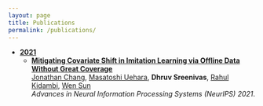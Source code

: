 ```yaml
---
layout: page
title: Publications
permalink: /publications/
---
```


<!-- This is the base Jekyll theme. You can find out more info about customizing your Jekyll theme, as well as basic Jekyll usage documentation at [jekyllrb.com](https://jekyllrb.com/)

You can find the source code for Minima at GitHub:
[jekyll][jekyll-organization] /
[minima](https://github.com/jekyll/minima)

You can find the source code for Jekyll at GitHub:
[jekyll][jekyll-organization] /
[jekyll](https://github.com/jekyll/jekyll)


[jekyll-organization]: https://github.com/jekyll -->

- <strong><u>2021</u></strong>
  - <strong>[Mitigating Covariate Shift in Imitation Learning via Offline Data Without Great Coverage](https://arxiv.org/abs/2106.03207)</strong>\
  [Jonathan Chang](https://jdchang1.github.io/), [Masatoshi Uehara](https://masatoshiuehara.com/), **Dhruv Sreenivas**, [Rahul Kidambi](https://rahulkidambi.github.io/), [Wen Sun](https://wensun.github.io/)\
  <i>Advances in Neural Information Processing Systems (NeurIPS) 2021</i>.
